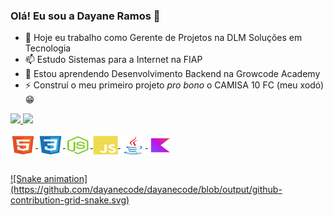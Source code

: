### Olá! Eu sou a Dayane Ramos 👋


- 🔭 Hoje eu trabalho como Gerente de Projetos na DLM Soluções em Tecnologia
- 📫 Estudo Sistemas para a Internet na FIAP 
- 🌱 Estou aprendendo Desenvolvimento Backend na Growcode Academy 
- ⚡ Construí o meu primeiro projeto <i>pro bono</i> o CAMISA 10 FC (meu xodó) 😁


<div>
  <a href="https://github.com/dayanecode">
  <img height="180em" src="https://github-readme-stats.vercel.app/api?username=dayanecode&show_icons=true&theme=github_dark&include_all_commits=true&count_private=true"/>
  <img height="180em" src="https://github-readme-stats.vercel.app/api/top-langs/?username=dayanecode&layout=compact&langs_count=7&theme=github_dark"/>
</div>

  
  <div  style="display: inline_block"><br>
  <img align="center" alt="Icon HTML" height="30" width="40" src="https://raw.githubusercontent.com/devicons/devicon/master/icons/html5/html5-original.svg">
  <img align="center" alt="Icon CSS" height="30" width="40" src="https://raw.githubusercontent.com/devicons/devicon/master/icons/css3/css3-original.svg">
  <img align="center" alt="Icon Node.js" height="30" width="40" src="https://raw.githubusercontent.com/devicons/devicon/master/icons/nodejs/nodejs-original.svg">
  <img align="center" alt="Icon Js" height="30" width="40" src="https://raw.githubusercontent.com/devicons/devicon/master/icons/javascript/javascript-plain.svg">
  <img align="center" alt="Icon Java" height="30" width="40" src="https://raw.githubusercontent.com/devicons/devicon/master/icons/java/java-original.svg">
  <img align="center" alt="Icon Kotlin" height="30" width="40" src="https://raw.githubusercontent.com/devicons/devicon/master/icons/kotlin/kotlin-original.svg">
  </div>

##
<div>   
  ![Snake animation](https://github.com/dayanecode/dayanecode/blob/output/github-contribution-grid-snake.svg) 
</div>
